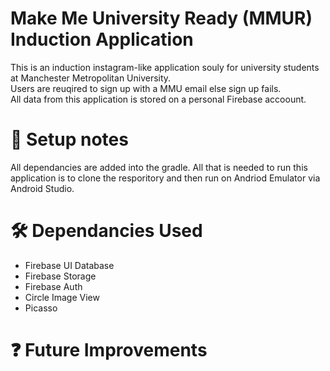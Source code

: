 # Make Me University Ready (MMUR) Induction Application
This is an induction instagram-like application souly for university students at Manchester Metropolitan University.<br/>
Users are reuqired to sign up with a MMU email else sign up fails. <br/>
All data from this application is stored on a personal Firebase accoount. <br/>


# 🧰 Setup notes
All dependancies are added into the gradle. All that is needed to run this application is to clone the resporitory and then run on Andriod Emulator via Android Studio.


# 🛠️ Dependancies Used
* Firebase UI Database <br/>
* Firebase Storage <br/>
* Firebase Auth <br/>
* Circle Image View <br/>
* Picasso <br/>


# ❓ Future Improvements
